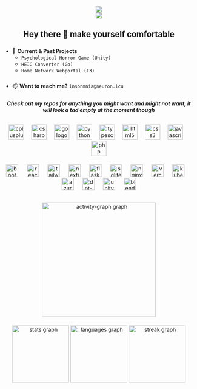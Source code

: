<div align="center">
  <img src="https://capsule-render.vercel.app/api?type=waving&height=300&color=0:ff6500,100:ff5e00&text=KRYSTIAN&reversal=false&section=header&textBg=false&fontAlign=40&desc=Software%20developer%20and%20Cyber%20security%20enthusiast&fontAlignY=40&strokeWidth=0&stroke=ffff&fontColor=ffff&fontSize=80&descSize=15&descAlign=44&descAlignY=55" />
</div>


<div align="center">
  <img src="https://visitor-badge.laobi.icu/badge?page_id=insxmnia.insxmnia&right_color=coral&left_text=Total%20Stalkers"  />
</div>

###

<h2 align="center">Hey there 👋 make yourself comfortable</h2>

###

- 🔭 **Current & Past Projects**
  - `Psychological Horror Game (Unity)`
  - `HEIC Converter (Go)`
  - `Home Network Webportal (T3)` 

###

- 📫 **Want to reach me?** `insonmnia@neuron.icu`

###

<h5 align="center">Check out my repos for anything you might want and might not want, it will look a tad empty at the moment though</h5>

###

<h2 align="left"></h2>

###

<div align="center">
  <img src="https://skillicons.dev/icons?i=cpp" height="40" alt="cplusplus logo"  />
  <img width="12" />
  <img src="https://skillicons.dev/icons?i=cs" height="40" alt="csharp logo"  />
  <img width="12" />
  <img src="https://skillicons.dev/icons?i=go" height="40" alt="go logo"  />
  <img width="12" />
  <img src="https://skillicons.dev/icons?i=py" height="40" alt="python logo"  />
  <img width="12" />
  <img src="https://skillicons.dev/icons?i=ts" height="40" alt="typescript logo"  />
  <img width="12" />
  <img src="https://skillicons.dev/icons?i=html" height="40" alt="html5 logo"  />
  <img width="12" />
  <img src="https://skillicons.dev/icons?i=css" height="40" alt="css3 logo"  />
  <img width="12" />
  <img src="https://skillicons.dev/icons?i=js" height="40" alt="javascript logo"  />
  <img width="12" />
  <img src="https://skillicons.dev/icons?i=php" height="40" alt="php logo"  />
</div>

###

<div align="center">
  <img src="https://img.shields.io/badge/Bootstrap-7952B3?logo=bootstrap&logoColor=white&style=for-the-badge" height="32" alt="bootstrap logo"  />
  <img width="15" />
  <img src="https://img.shields.io/badge/React-61DAFB?logo=react&logoColor=black&style=for-the-badge" height="32" alt="react logo"  />
  <img width="15" />
  <img src="https://img.shields.io/badge/Tailwind CSS-06B6D4?logo=tailwindcss&logoColor=black&style=for-the-badge" height="32" alt="tailwindcss logo"  />
  <img width="15" />
  <img src="https://img.shields.io/badge/Next.js-000000?logo=nextdotjs&logoColor=white&style=for-the-badge" height="32" alt="nextjs logo"  />
  <img width="15" />
  <img src="https://img.shields.io/badge/Flask-000000?logo=flask&logoColor=white&style=for-the-badge" height="32" alt="flask logo"  />
  <img width="15" />
  <img src="https://img.shields.io/badge/SQLite-003B57?logo=sqlite&logoColor=white&style=for-the-badge" height="32" alt="sqlite logo"  />
  <img width="15" />
  <img src="https://img.shields.io/badge/NGINX-009639?logo=nginx&logoColor=white&style=for-the-badge" height="32" alt="nginx logo"  />
  <img width="15" />
  <img src="https://img.shields.io/badge/Vercel-000000?logo=vercel&logoColor=white&style=for-the-badge" height="32" alt="vercel logo"  />
  <img width="15" />
  <img src="https://img.shields.io/badge/Kubernetes-326CE5?logo=kubernetes&logoColor=white&style=for-the-badge" height="32" alt="kubernetes logo"  />
  <img width="15" />
  <img src="https://img.shields.io/badge/Microsoft Azure-0078D4?logo=microsoftazure&logoColor=white&style=for-the-badge" height="32" alt="azure logo"  />
  <img width="15" />
  <img src="https://img.shields.io/badge/.NET-512BD4?logo=dotnet&logoColor=white&style=for-the-badge" height="32" alt="dot-net logo"  />
  <img width="15" />
  <img src="https://img.shields.io/badge/Unity-FFFFFF?logo=unity&logoColor=black&style=for-the-badge" height="32" alt="unity logo"  />
  <img width="15" />
  <img src="https://img.shields.io/badge/Blender-F5792A?logo=blender&logoColor=black&style=for-the-badge" height="32" alt="blender logo"  />
</div>

###

<h2 align="left"></h2>

###

<div align="center">
  <img src="https://github-readme-activity-graph.vercel.app/graph?username=insxmnia&radius=16&area=true&order=5&hide_border=true&hide_title=true&custom_title=Contribution%20Graph&bg_color=2e2e2e&point=cc4b00&area_color=ff8b48&line=ff5e00&color=fff" height="300" alt="activity-graph graph"  />
</div>

###

<div align="center">
  <img src="https://github-readme-stats.vercel.app/api?username=insxmnia&hide_title=false&hide_rank=false&show_icons=true&include_all_commits=true&count_private=true&disable_animations=false&theme=slateorange&locale=en&hide_border=true&order=1&custom_title=Github%20Stats" height="150" alt="stats graph"  />
  <img src="https://github-readme-stats.vercel.app/api/top-langs?username=insxmnia&locale=en&hide_title=false&layout=compact&card_width=320&langs_count=5&theme=slateorange&hide_border=true&order=2" height="150" alt="languages graph"  />
  <img src="https://streak-stats.demolab.com?user=insxmnia&locale=en&mode=daily&theme=slateorange&hide_border=true&border_radius=5&order=3" height="150" alt="streak graph"  />
</div>

###

